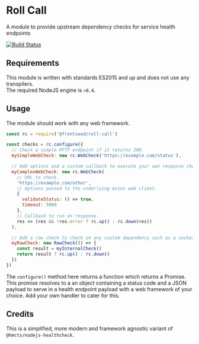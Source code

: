 # Roll Call

A module to provide upstream dependency checks for service health endpoints

[![Build Status](https://travis-ci.org/frontseed/roll-call.svg?branch=master)](https://travis-ci.org/frontseed/roll-call)

## Requirements

This module is written with standards ES2015 and up and does not use any transpilers.  
The required NodeJS engine is `>8.6`.

## Usage

The module should work with any web framework.

```js
const rc = require('@frontseed/roll-call')

const checks = rc.configure({
  // Check a simple HTTP endpoint if it returns 200.
  mySimpleWebCheck: new rc.WebCheck('https://example.com/status'),

  // Add options and a custom callback to execute your own response checks.
  myComplexWebCheck: new rc.WebCheck(
    // URL to check.
    'https://example.com/other',
    // Options passed to the underlying Axios web client.
    {
      validateStatus: () => true,
      timeout: 5000
    },
    // Callback to run on response.
    res => (res && !res.error ? rc.up() : rc.down(res))
  ),

  // Add a raw check to check on any custom dependency such as a socket connection.
  myRawCheck: new RawCheck(() => {
    const result = myInternalCheck()
    return result ? rc.up() : rc.down()
  })
})
```

The `configure()` method here returns a function which returns a Promise.  
This promise resolves to a an object containing a status code and a JSON payload to serve in a health endpoint payload 
with a web framework of your choice. Add your own handler to cater for this.

## Credits

This is a simplified, more modern and framework agnostic variant of `@hmcts/nodejs-healthcheck`.
